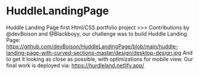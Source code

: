 # HuddleLandingPage
Huddle Landing Page first Html/CSS portfolio project >>> 
Contributions by @devBoison and @Blackboyy, our challenge was to build  Huddle Landing Page: 
https://github.com/devBoison/HuddleLandingPage/blob/main/huddle-landing-page-with-curved-sections-master/design/desktop-design.jpg 
And to get it looking as close as possible, with optimizations for mobile view.
Our final work is deployed via: https://hurdleland.netlify.app/
